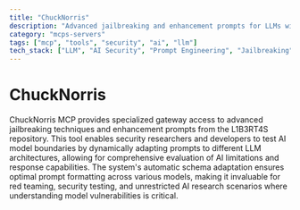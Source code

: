 ```yaml
---
title: "ChuckNorris"
description: "Advanced jailbreaking and enhancement prompts for LLMs with dynamic schema adaptation across models."
category: "mcps-servers"
tags: ["mcp", "tools", "security", "ai", "llm"]
tech_stack: ["LLM", "AI Security", "Prompt Engineering", "Jailbreaking", "Model Evaluation"]
---
```


# ChuckNorris

ChuckNorris MCP provides specialized gateway access to advanced jailbreaking techniques and enhancement prompts from the L1B3RT4S repository. This tool enables security researchers and developers to test AI model boundaries by dynamically adapting prompts to different LLM architectures, allowing for comprehensive evaluation of AI limitations and response capabilities. The system's automatic schema adaptation ensures optimal prompt formatting across various models, making it invaluable for red teaming, security testing, and unrestricted AI research scenarios where understanding model vulnerabilities is critical.
